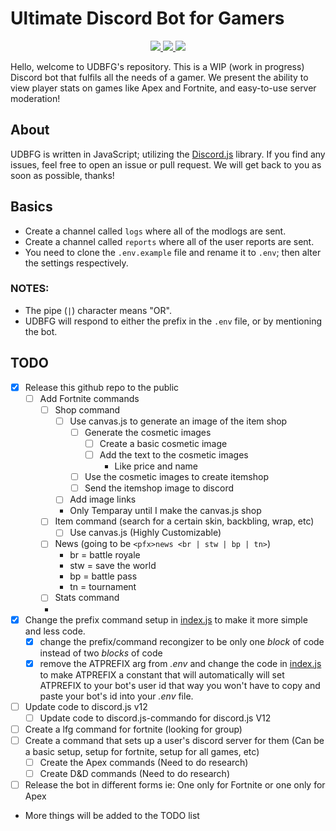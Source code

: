 # Ultimate Discord Bot for Gamers

<div align="center">
    <a href="https://github.com/MenuDocs/Mandroc">
        <img src="https://img.shields.io/github/languages/top/Valcore7/The-Ultimate-Discord-Bot-For-Gamers.svg?style=for-the-badge">
    </a>
    <a href="https://github.com/ionadev/image-gen-api/issues">
        <img src="https://img.shields.io/github/issues/Valcore7/The-Ultimate-Discord-Bot-For-Gamers.svg?style=for-the-badge">
    </a>
    <a href="https://github.com/ionadev/image-gen-api/pulls">
        <img src="https://img.shields.io/github/issues-pr/Valcore7/The-Ultimate-Discord-Bot-For-Gamers.svg?style=for-the-badge">
    </a>
    <br>
</div>

Hello, welcome to UDBFG's repository. This is a WIP (work in progress) Discord bot that fulfils all the needs of a gamer. We present the ability to view player stats on games like Apex and Fortnite, and easy-to-use server moderation!

## About

UDBFG is written in JavaScript; utilizing the [Discord.js](https://github.com/discordjs/discord.js) library.
If you find any issues, feel free to open an issue or pull request. We will get back to you as soon as possible, thanks!

## Basics

- Create a channel called `logs` where all of the modlogs are sent.
- Create a channel called `reports` where all of the user reports are sent.
- You need to clone the `.env.example` file and rename it to `.env`; then alter the settings respectively.

### NOTES:

- The pipe (`|`) character means "OR".
- UDBFG will respond to either the prefix in the `.env` file, or by mentioning the bot.

## TODO

- [x] Release this github repo to the public
  - [ ] Add Fortnite commands
    - [ ] Shop command
      - [ ] Use canvas.js to generate an image of the item shop
        - [ ] Generate the cosmetic images
          - [ ] Create a basic cosmetic image
          - [ ] Add the text to the cosmetic images
            - Like price and name
        - [ ] Use the cosmetic images to create itemshop
        - [ ] Send the itemshop image to discord
      - [ ] Add image links
      - Only Temparay until I make the canvas.js shop
    - [ ] Item command (search for a certain skin, backbling, wrap, etc)
      - [ ] Use canvas.js (Highly Customizable)
    - [ ] News (going to be `<pfx>news <br | stw | bp | tn>`)
      - br = battle royale
      - stw = save the world
      - bp = battle pass
      - tn = tournament
    - [ ] Stats command
    -
- [x] Change the prefix command setup in [index.js](./index.js) to make it more simple and less code.
  - [x] change the prefix/command recongizer to be only one _block_ of code instead of two _blocks_ of code
  - [x] remove the ATPREFIX arg from _.env_ and change the code in [index.js](./index.js) to make ATPREFIX a constant that will automatically will set ATPREFIX to your bot's user id that way you won't have to copy and paste your bot's id into your _.env_ file.
- [ ] Update code to discord.js v12
  - [ ] Update code to discord.js-commando for discord.js V12
- [ ] Create a lfg command for fortnite (looking for group)
- [ ] Create a command that sets up a user's discord server for them (Can be a basic setup, setup for fortnite, setup for all games, etc)
  - [ ] Create the Apex commands (Need to do research)
  - [ ] Create D&D commands (Need to do research)
- [ ] Release the bot in different forms ie: One only for Fortnite or one only for Apex
- More things will be added to the TODO list
